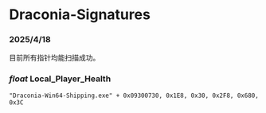 # Draconia-Signatures

### 2025/4/18

目前所有指针均能扫描成功。

### *float* Local_Player_Health

`"Draconia-Win64-Shipping.exe" + 0x09300730, 0x1E8, 0x30, 0x2F8, 0x680, 0x3C`
